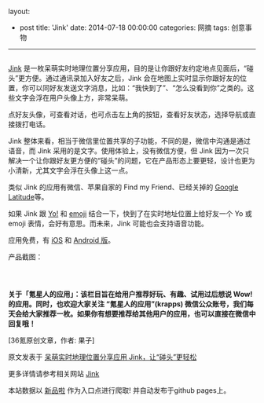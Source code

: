 layout: 
  - post 
title: 'Jink' 
date: 2014-07-18 00:00:00 
categories: 网摘 
tags: 创意事物 
---

<p><img src="http://a.36krcnd.com/photo/2014/97fd7a81edddff508ea8157b61ad4454.png" alt=""/></p>

<p><a target="_blank" data-no-turbolink="true" href="http://www.jinkapp.com/">Jink</a> 是一枚呆萌实时地理位置分享应用，目的是让你跟好友约定地点见面后，“碰头”更方便。通过通讯录加入好友之后，Jink 会在地图上实时显示你跟好友的位置，你可以同好友发送文字消息，比如：“我快到了”、“怎么没看到你”之类的。这些文字会浮在用户头像上方，非常呆萌。</p>

<p>点好友头像，可查看对话，也可点击左上角的按钮，查看好友状态，选择导航或直接拨打电话。</p>

<p>Jink 整体来看，相当于微信里位置共享的子功能，不同的是，微信中沟通是通过语音，而 Jink 采用的是文字。使用体验上，没有微信方便，但 Jink 因为一次只解决一个让你跟好友更方便的“碰头”的问题，它在产品形态上要更轻，设计也更为小清新，尤其文字会浮在头像上这一点。</p>

<p>类似 Jink 的应用有微信、苹果自家的 Find my Friend、已经关掉的 <a target="_blank" data-no-turbolink="true" href="http://www.36kr.com/clipped/4420">Google Latitude</a>等。</p>

<p>如果 Jink 跟 <a target="_blank" data-no-turbolink="true" href="http://www.36kr.com/p/213133.html">Yo!</a> 和 <a target="_blank" data-no-turbolink="true" href="http://www.36kr.com/p/213342.html">emoji</a> 结合一下，快到了在实时地址位置上给好友一个 Yo 或 emoji 表情，会好有意思。而未来，Jink 可能也会支持语音功能。</p>

<p>应用免费，有 <a target="_blank" data-no-turbolink="true" href="https://itunes.apple.com/us/app/jink-delightful-location-sharing/id789646743?mt=8">iOS</a> 和 <a target="_blank" data-no-turbolink="true" href="https://play.google.com/store/apps/details?id=com.greenhouseapps.jink">Android 版</a>。</p>

<p>产品截图：</p>

<p><img src="http://a.36krcnd.com/photo/2014/2317bb9c4a9e85a15b17645ba309876a.png" alt=""/></p>

<p><img src="http://a.36krcnd.com/photo/2014/286debb4b33d56780de571e80a26abd2.png" alt=""/></p>

<p><img src="http://a.36krcnd.com/photo/2014/d6b78d388680ea8d9e695a3dcd7a4e70.png" alt=""/></p>

<p><strong>关于「氪星人的应用」：该栏目旨在给用户推荐好玩、有趣、试用过后想说 Wow! 的应用。同时，也欢迎大家关注 “氪星人的应用”(krapps) 微信公众账号，我们每天会给大家推荐一枚。如果你有想要推荐给其他用户的应用，也可以直接在微信中回复哦！</strong></p>
					<p>[<span>36氪</span>原创文章，作者: 果子]</p>
					<p></p>  



原文发表于 [呆萌实时地理位置分享应用 Jink，让“碰头”更轻松](http://www.36kr.com/p/213879.html)  

更多详情请参考相关网站 [Jink](http://www.jinkapp.com/)  

本站数据以 [新品啦](http://xinpinla.com/) 作为入口点进行爬取! 并自动发布于github pages上。  
